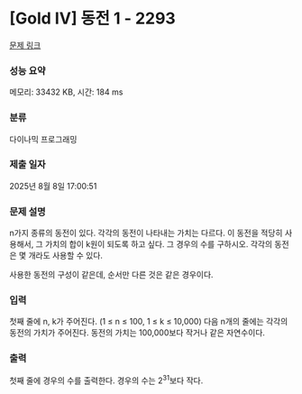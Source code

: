 # [Gold IV] 동전 1 - 2293 

[문제 링크](https://www.acmicpc.net/problem/2293) 

### 성능 요약

메모리: 33432 KB, 시간: 184 ms

### 분류

다이나믹 프로그래밍

### 제출 일자

2025년 8월 8일 17:00:51

### 문제 설명

<p>n가지 종류의 동전이 있다. 각각의 동전이 나타내는 가치는 다르다. 이 동전을 적당히 사용해서, 그 가치의 합이 k원이 되도록 하고 싶다. 그 경우의 수를 구하시오. 각각의 동전은 몇 개라도 사용할 수 있다.</p>

<p>사용한 동전의 구성이 같은데, 순서만 다른 것은 같은 경우이다.</p>

### 입력 

 <p>첫째 줄에 n, k가 주어진다. (1 ≤ n ≤ 100, 1 ≤ k ≤ 10,000) 다음 n개의 줄에는 각각의 동전의 가치가 주어진다. 동전의 가치는 100,000보다 작거나 같은 자연수이다.</p>

### 출력 

 <p>첫째 줄에 경우의 수를 출력한다. 경우의 수는 2<sup>31</sup>보다 작다.</p>

